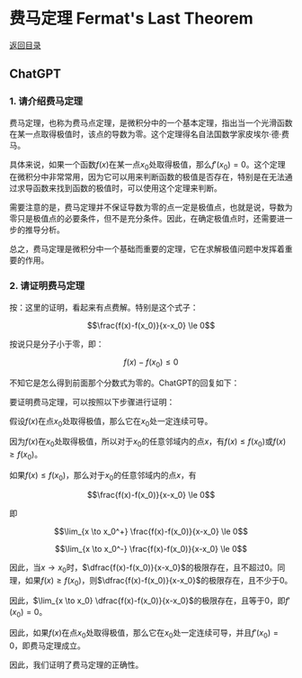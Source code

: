 # 费马定理 Fermat's Last Theorem

[返回目录](index.md)

## ChatGPT

### 1. 请介绍费马定理

费马定理，也称为费马点定理，是微积分中的一个基本定理，指出当一个光滑函数在某一点取得极值时，该点的导数为零。这个定理得名自法国数学家皮埃尔·德·费马。

具体来说，如果一个函数$f(x)$在某一点$x_0$处取得极值，那么$f'(x_0)=0$。这个定理在微积分中非常常用，因为它可以用来判断函数的极值是否存在，特别是在无法通过求导函数来找到函数的极值时，可以使用这个定理来判断。

需要注意的是，费马定理并不保证导数为零的点一定是极值点，也就是说，导数为零只是极值点的必要条件，但不是充分条件。因此，在确定极值点时，还需要进一步的推导分析。

总之，费马定理是微积分中一个基础而重要的定理，它在求解极值问题中发挥着重要的作用。

### 2. 请证明费马定理

按：这里的证明，看起来有点费解。特别是这个式子：

$$\frac{f(x)-f(x_0)}{x-x_0} \le 0$$

按说只是分子小于零，即：

$$f(x)-f(x_0) \le 0$$

不知它是怎么得到前面那个分数式为零的。ChatGPT的回复如下：

要证明费马定理，可以按照以下步骤进行证明：

假设$f(x)$在点$x_0$处取得极值，那么它在$x_0$处一定连续可导。

因为$f(x)$在$x_0$处取得极值，所以对于$x_0$的任意邻域内的点$x$，有$f(x) \le f(x_0)$或$f(x) \ge f(x_0)$。

如果$f(x) \le f(x_0)$，那么对于$x_0$的任意邻域内的点$x$，有

$$\frac{f(x)-f(x_0)}{x-x_0} \le 0$$

即

$$\lim_{x \to x_0^+} \frac{f(x)-f(x_0)}{x-x_0} \le 0$$

$$\lim_{x \to x_0^-} \frac{f(x)-f(x_0)}{x-x_0} \le 0$$

因此，当$x \to x_0$时，$\dfrac{f(x)-f(x_0)}{x-x_0}$的极限存在，且不超过0。同理，如果$f(x) \ge f(x_0)$，则$\dfrac{f(x)-f(x_0)}{x-x_0}$的极限存在，且不少于0。

因此，$\lim_{x \to x_0} \dfrac{f(x)-f(x_0)}{x-x_0}$的极限存在，且等于0，即$f'(x_0)=0$。

因此，如果$f(x)$在点$x_0$处取得极值，那么它在$x_0$处一定连续可导，并且$f'(x_0)=0$，即费马定理成立。

因此，我们证明了费马定理的正确性。

<script>
MathJax = {
  tex: {
    inlineMath: [['$', '$'], ['\\(', '\\)']]
  }
};
</script>
<script id="MathJax-script" async
  src="https://cdn.jsdelivr.net/npm/mathjax@3/es5/tex-chtml.js">
</script>